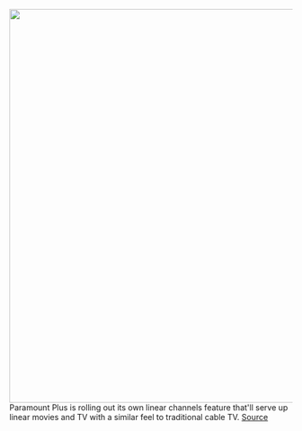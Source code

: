 <img src='https://cdn.vox-cdn.com/thumbor/1Qm6F022JCVY5ktt-VkLsuvD858=/0x0:1930x1086/1200x800/filters:focal(811x389:1119x697)/cdn.vox-cdn.com/uploads/chorus_image/image/70252164/Live_TV_Desktop_Star_Trek.0.png' width='700px' /><br/>
Paramount Plus is rolling out its own linear channels feature that'll serve up linear movies and TV with a similar feel to traditional cable TV.
<a href='https://www.theverge.com/2021/12/9/22826909/paramount-plus-live-channels-linear-streaming'> Source <a/>